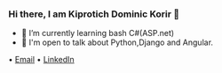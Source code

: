 ### Hi there, I am Kiprotich Dominic Korir 👋

<!--
**Kiprotichdominic/Kiprotichdominic** is a ✨ _special_ ✨ repository because its `README.md` (this file) appears on your GitHub profile.
-->

- 🌱 I’m currently learning bash C#(ASP.net)
- 👯 I'm open to talk about Python,Django and Angular.

• [Email](mailto:kiprotichdominic102@gmail.com) • [LinkedIn](https://www.linkedin.com/in/kiprotichdominic/)
